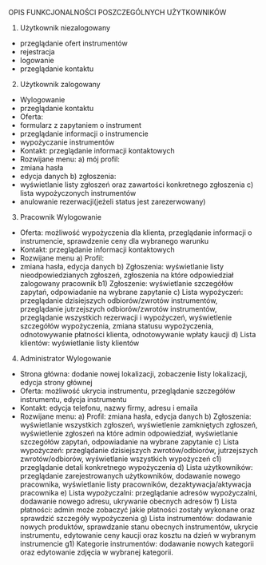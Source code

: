 OPIS FUNKCJONALNOŚCI POSZCZEGÓLNYCH UŻYTKOWNIKÓW
1. Użytkownik niezalogowany 
- przeglądanie ofert instrumentów
- rejestracja
- logowanie
- przeglądanie kontaktu

2. Użytkownik zalogowany 
- Wylogowanie 
- przeglądanie kontaktu
- Oferta:
- formularz z zapytaniem o instrument 
- przeglądanie informacji o instrumencie 
- wypożyczanie instrumentów
- Kontakt:
przeglądanie informacji kontaktowych
- Rozwijane menu:
a) mój profil: 
- zmiana hasła
- edycja danych
b) zgłoszenia: 
- wyświetlanie listy zgłoszeń oraz zawartości konkretnego zgłoszenia
c) lista wypożyczonych instrumentów
- anulowanie rezerwacji(jeżeli status jest zarezerwowany) 

3. Pracownik
Wylogowanie
- Oferta:
możliwość wypożyczenia dla klienta, przeglądanie informacji o instrumencie, sprawdzenie ceny dla wybranego warunku
- Kontakt:
przeglądanie informacji kontaktowych
- Rozwijane menu
a) Profil:
- zmiana hasła, edycja danych
b) Zgłoszenia: 
wyświetlanie listy nieodpowiedzianych zgłoszeń, zgłoszenia na które odpowiedział zalogowany pracownik
b1) Zgłoszenie:
wyświetlanie szczegółów zapytań, odpowiadanie na wybrane zapytanie
c) Lista wypożyczeń: 
przeglądanie dzisiejszych odbiorów/zwrotów instrumentów, przeglądanie jutrzejszych odbiorów/zwrotów instrumentów, przeglądanie wszystkich rezerwacji i wypożyczeń, wyświetlenie szczegółów wypożyczenia, zmiana statusu wypożyczenia, odnotowywanie płatności klienta, odnotowywanie wpłaty kaucji
d) Lista klientów:
wyświetlanie listy klientów

4. Administrator 
Wylogowanie
- Strona główna:
dodanie nowej lokalizacji, zobaczenie listy lokalizacji, edycja strony głównej 
- Oferta:
możliwość ukrycia instrumentu, przeglądanie szczegółów instrumentu, edycja instrumentu
- Kontakt: 
edycja telefonu, nazwy firmy, adresu i emaila
- Rozwijane menu:
a) Profil:
zmiana hasła, edycja danych
b) Zgłoszenia: 
wyświetlanie wszystkich zgłoszeń, wyświetlenie zamkniętych zgłoszeń, wyświetlenie zgłoszeń na które admin odpowiedział, wyświetlanie szczegółów zapytań, odpowiadanie na wybrane zapytanie
c) Lista wypożyczeń: 
przeglądanie dzisiejszych zwrotów/odbiorów, jutrzejszych zwrotów/odbiorów, wyświetlanie wszystkich wypożyczeń
c1) przeglądanie detali konkretnego wypożyczenia
d) Lista użytkowników: 
przeglądanie zarejestrowanych użytkowników, dodawanie nowego pracownika, wyświetlanie listy pracowników, dezaktywacja/aktywacja pracownika
e) Lista wypożyczalni: 
przeglądanie adresów wypożyczalni, dodawanie nowego adresu, ukrywanie obecnych adresów
f) Lista płatności:
admin może zobaczyć jakie płatności zostały wykonane oraz sprawdzić szczegóły wypożyczenia
g) Lista instrumentów: 
dodawanie nowych produktów, sprawdzanie stanu obecnych instrumentów, ukrycie instrumentu, edytowanie ceny kaucji oraz kosztu na dzień w wybranym instrumencie
g1) Kategorie instrumentów: 
dodawanie nowych kategorii oraz edytowanie zdjęcia w wybranej kategorii.
